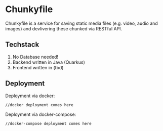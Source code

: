 # Chunkyfile
Chunkyfile is a service for saving static media files (e.g. video, audio and images) and devlivering these chunked via RESTful API.

## Techstack
1. No Database needed!
2. Backend written in Java (Quarkus)
3. Frontend written in (tbd)

## Deployment
Deployment via docker:
```bash
//docker deployment comes here
```

Deployment via docker-compose:
```bash
//docker-compose deployment comes here
```
